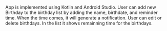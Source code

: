 App is implemented using Kotlin and Android Studio.
User can add new Birthday to the birthday list by adding the name, birthdate, and reminder time. When the time comes, it will generate a notification.
User can edit or delete birthdays. In the list it shows remainning time for the birthdays.
